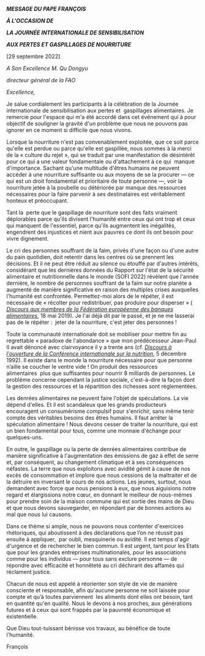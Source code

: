 ***MESSAGE DU PAPE FRANÇOIS***

***À L'OCCASION DE***

***LA JOURNÉE INTERNATIONALE DE SENSIBILISATION***

***AUX PERTES ET GASPILLAGES DE NOURRITURE***

[29 septembre 2022]

*A Son Excellence M. Qu Dongyu*

*directeur général de la FAO*

*Excellence,*

Je salue cordialement les participants à la célébration de la Journée internationale de sensibilisation aux pertes et  gaspillages alimentaires. Je remercie pour l'espace qui m'a été accordé dans cet événement qui à pour objectif de souligner la gravité d'un problème que nous ne pouvons pas ignorer en ce moment si difficile que nous vivons.

Lorsque la nourriture n'est pas convenablement exploitée, que ce soit parce qu'elle est perdue ou parce qu'elle est gaspillée, nous sommes à la merci de la « culture du rejet », qui se traduit par une manifestation de désintérêt pour ce qui a une valeur fondamentale ou d'attachement à ce qui  manque d'importance. Sachant qu'une multitude d'êtres humains ne peuvent accéder à une nourriture suffisante ou aux moyens de se la procurer — ce qui est un droit fondamental et prioritaire de toute personne —, voir la nourriture jetée à la poubelle ou détériorée par manque des ressources nécessaires pour la faire parvenir à ses destinataires est véritablement honteux et préoccupant.

Tant la  perte que le gaspillage de nourriture sont des faits vraiment déplorables parce qu'ils divisent l'humanité entre ceux qui ont trop et ceux qui manquent de l'essentiel, parce qu'ils augmentent les inégalités, engendrent des injustices et nient aux pauvres ce dont ils ont besoin pour vivre dignement.

Le cri des personnes souffrant de la faim, privés d'une façon ou d'une autre du pain quotidien, doit retentir dans les centres où se prennent les décisions. Et il ne peut être réduit au silence ou étouffé par d'autres intérêts, considérant que les dernières données du Rapport sur l'état de la sécurité alimentaire et nutritionnelle dans le monde (SOFI 2022) révèlent que l'année dernière, le nombre de personnes souffrant de la faim sur notre planète a augmenté de manière significative en raison des multiples crises auxquelles l'humanité est confrontée. Permettez-moi alors de le répéter, il est nécessaire de « récolter pour redistribuer, pas produire pour disperser » ( *[Discours aux membres de la Fédération européenne des banques alimentaires](https://www.vatican.va/content/francesco/fr/speeches/2019/may/documents/papa-francesco_20190518_banchi-alimentari.html)*, 18 mai 2019). Je l'ai déjà dit par le passé, et je ne me lasserai pas de le répéter :  jeter de la nourriture, c'est jeter des personnes !

Toute la communauté internationale doit se mobiliser pour mettre fin au regrettable « paradoxe de l'abondance » que mon prédécesseur Jean-Paul II avait dénoncé avec clairvoyance il y a trente ans (cf. *[Discours à l'ouverture de la Conférence internationale sur la nutrition](https://www.vatican.va/content/john-paul-ii/fr/speeches/1992/december/documents/hf_jp-ii_spe_19921205_conference-on-nutrition.html)*, 5 décembre 1992). Il existe dans le monde la nourriture nécessaire pour que personne n’aille se coucher le ventre vide ! On produit des ressources alimentaires  plus que suffisantes pour nourrir 8 milliards de personnes. Le problème concerne cependant la justice sociale, c'est-à-dire la façon dont la gestion des ressources et la répartition des richesses sont réglementées.

Les denrées alimentaires ne peuvent faire l'objet de spéculations. La vie dépend d'elles. Et il est scandaleux que les grands producteurs encouragent un consumérisme compulsif pour s'enrichir, sans même tenir compte des véritables besoins des êtres humains. Il faut arrêter la spéculation alimentaire ! Nous devons cesser de traiter la nourriture, qui est un bien fondamental pour tous, comme une monnaie d'échange pour quelques-uns.

En outre, le gaspillage ou la perte de denrées alimentaires contribue de manière significative à l'augmentation des émissions de gaz à effet de serre et, par conséquent, au changement climatique et à ses conséquences néfastes. La terre que nous exploitons avec avidité gémit à cause de nos excès de consommation et implore que nous cessions de la maltraiter et de la détruire en inversant le cours de nos actions. Les jeunes, surtout, nous demandent avec force que nous pensions à eux, que nous aiguisions notre regard et élargissions notre cœur, en donnant le meilleur de nous-mêmes pour prendre soin de la maison commune qui est sortie des mains de Dieu et que nous devons sauvegarder, en répondant par de bonnes actions au mal que nous lui causons.

Dans ce thème si ample, nous ne pouvons nous contenter d'exercices rhétoriques, qui aboutissent à des déclarations que l’on ne réussit pas ensuite à appliquer,  par oubli, mesquinerie ou avidité. Il est temps d'agir d'urgence et de rechercher le bien commun. Il est urgent, tant pour les Etats que pour les grandes entreprises multinationales, pour les associations comme pour les individus — pour tous sans exclure personne — de répondre avec efficacité et honnêteté au cri déchirant des affamés qui réclament justice.

Chacun de nous est appelé à réorienter son style de vie de manière consciente et responsable, afin qu'aucune personne ne soit laissée pour compte et qu’à toutes parviennent  les aliments dont elles ont besoin, tant en quantité qu'en qualité. Nous le devons à nos proches, aux générations futures et à ceux qui sont frappés par la pauvreté économique et existentielle.

Que Dieu tout-tuissant bénisse vos travaux, au bénéfice de toute l'humanité.

François